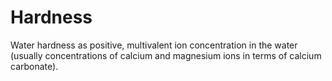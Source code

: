 Hardness
========

Water hardness as positive, multivalent ion concentration in the water (usually concentrations of calcium and magnesium ions in terms of calcium carbonate).
